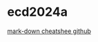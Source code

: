 # ecd2024a

[mark-down cheatshee github](https://github.com/adam-p/markdown-here/wiki/markdown-cheatsheet)  

